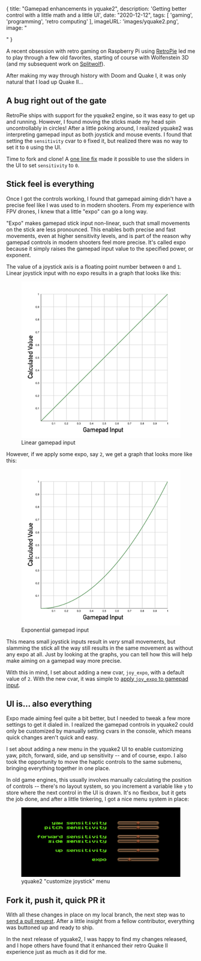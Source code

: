 {
  title: "Gamepad enhancements in yquake2",
  description: 'Getting better control with a little math and a little UI',
  date: "2020-12-12",
  tags: [
      'gaming',
      'programming',
      'retro computing'
  ],
  imageURL: 'images/yquake2.png',
  image: "<div class='fullMast' style='background-image: url(images/yquake2.png);'></div>"
}

A recent obsession with retro gaming on Raspberry Pi using [RetroPie](https://retropie.org.uk/) led me to play through a few old favorites, starting of course with Wolfenstein 3D (and my subsequent work on [Splitwolf](./splitwolf-split-screen-wolfenstien-3d-on-raspberry-pi.html)).

After making my way through history with Doom and Quake I, it was only natural that I load up Quake II...

## A bug right out of the gate

RetroPie ships with support for the yquake2 engine, so it was easy to get up and running. However, I found moving the sticks made my head spin uncontrollably in circles! After a little poking around, I realized yquake2 was interpreting gamepad input as both joystick and mouse events. I found that setting the `sensitivity` cvar to `0` fixed it, but realized there was no way to set it to `0` using the UI.

Time to fork and clone! A [one line fix](https://github.com/yquake2/yquake2/pull/632/commits/693803c7640708c7a2da27d9119c44f48c593d38) made it possible to use the sliders in the UI to set `sensitivity` to `0`.

## Stick feel is everything

Once I got the controls working, I found that gamepad aiming didn't have a precise feel like I was used to in modern shooters. From my experience with FPV drones, I knew that a little "expo" can go a long way.

"Expo" makes gamepad stick input non-linear, such that small movements on the stick are less pronounced. This enables both precise and fast movements, even at higher sensitivity levels, and is part of the reason why gamepad controls in modern shooters feel more precise. It's called expo because it simply raises the gamepad input value to the specified power, or exponent.

The value of a joystick axis is a floating point number between `0` and `1`. Linear joystick input with no expo results in a graph that looks like this:

<figure>
  <img src="images/yquake2-graph-linear.jpg" alt='Linear gamepad input'>
  <figcaption>Linear gamepad input</figcaption>
</figure>

However, if we apply some expo, say `2`, we get a graph that looks more like this:

<figure>
  <img src="images/yquake2-graph-exponential.jpg" alt='Exponential gamepad input'>
  <figcaption>Exponential gamepad input</figcaption>
</figure>

This means small joystick inputs result in _very_ small movements, but slamming the stick all the way still results in the same movement as without any expo at all. Just by looking at the graphs, you can tell how this will help make aiming on a gamepad way more precise.

With this in mind, I set about adding a new cvar, `joy_expo`, with a default value of `2`. With the new cvar, it was simple to [apply `joy_expo` to gamepad input](https://github.com/yquake2/yquake2/pull/632/commits/aafc2eb4f92693aee0fe0e14fd33c6f28f160c33).

## UI is... also everything

Expo made aiming feel quite a bit better, but I needed to tweak a few more settings to get it dialed in. I realized the gamepad controls in yquake2 could only be customized by manually setting cvars in the console, which means quick changes aren't quick and easy.

I set about adding a new menu in the yquake2 UI to enable customizing yaw, pitch, forward, side, and up sensitivity -- and of course, expo. I also took the opportunity to move the haptic controls to the same submenu, bringing everything together in one place.

In old game engines, this usually involves manually calculating the position of controls -- there's no layout system, so you increment a variable like `y` to store where the next control in the UI is drawn. It's no flexbox, but it gets the job done, and after a little tinkering, I got a nice menu system in place:

<figure>
  <img src="images/yquake2-menu.jpg" alt='yquake2 "customize joystick" menu'>
  <figcaption>yquake2 "customize joystick" menu</figcaption>
</figure>

## Fork it, push it, quick PR it

With all these changes in place on my local branch, the next step was to [send a pull request](https://github.com/yquake2/yquake2/pull/632). After a little insight from a fellow contributor, everything was buttoned up and ready to ship.

In the next release of yquake2, I was happy to find my changes released, and I hope others have found that it enhanced their retro Quake II experience just as much as it did for me.
